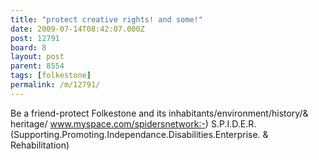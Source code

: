 ```yaml
---
title: "protect creative rights! and some!"
date: 2009-07-14T08:42:07.000Z
post: 12791
board: 8
layout: post
parent: 8554
tags: [folkestone]
permalink: /m/12791/
---
```

Be a friend-protect Folkestone and its inhabitants/environment/history/& heritage/ www.myspace.com/spidersnetwork:-) S.P.I.D.E.R. (Supporting.Promoting.Independance.Disabilities.Enterprise. & Rehabilitation)
